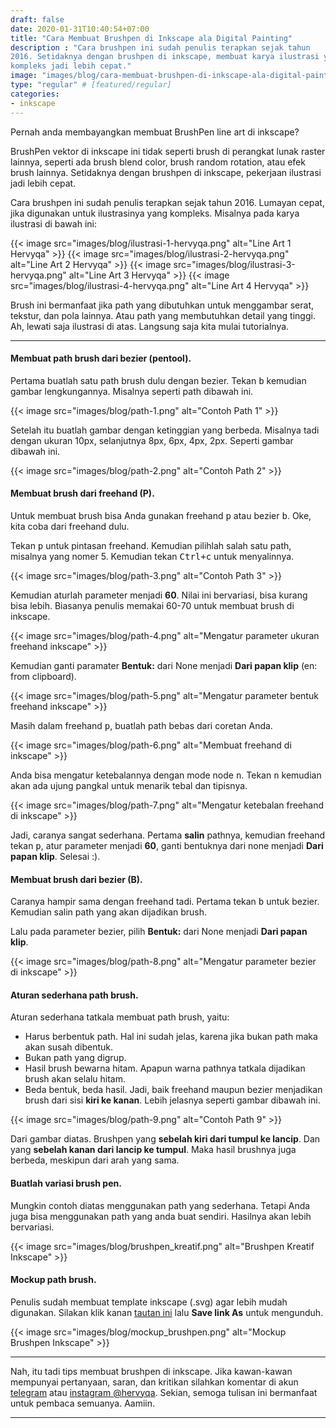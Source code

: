 ```yaml
---
draft: false
date: 2020-01-31T10:40:54+07:00
title: "Cara Membuat Brushpen di Inkscape ala Digital Painting"
description : "Cara brushpen ini sudah penulis terapkan sejak tahun
2016. Setidaknya dengan brushpen di inkscape, membuat karya ilustrasi yang
kompleks jadi lebih cepat."
image: "images/blog/cara-membuat-brushpen-di-inkscape-ala-digital-painting.png"
type: "regular" # [featured/regular]
categories:
- inkscape
---
```


Pernah anda membayangkan membuat BrushPen line art di inkscape?

BrushPen vektor di inkscape ini tidak seperti brush di perangkat lunak
raster lainnya, seperti ada brush blend color, brush random rotation, atau efek
brush lainnya. Setidaknya dengan brushpen di inkscape, pekerjaan ilustrasi jadi
lebih cepat.

Cara brushpen ini sudah penulis terapkan sejak tahun 2016. Lumayan cepat,
jika digunakan untuk ilustrasinya yang kompleks. Misalnya pada karya ilustrasi
di bawah ini:

{{< image src="images/blog/ilustrasi-1-hervyqa.png" alt="Line Art 1 Hervyqa" >}}
{{< image src="images/blog/ilustrasi-2-hervyqa.png" alt="Line Art 2 Hervyqa" >}}
{{< image src="images/blog/ilustrasi-3-hervyqa.png" alt="Line Art 3 Hervyqa" >}}
{{< image src="images/blog/ilustrasi-4-hervyqa.png" alt="Line Art 4 Hervyqa" >}}

Brush ini bermanfaat jika path yang dibutuhkan untuk menggambar serat,
tekstur, dan pola lainnya. Atau path yang membutuhkan detail yang tinggi. Ah,
lewati saja ilustrasi di atas. Langsung saja kita mulai tutorialnya.

***

#### Membuat path brush dari bezier (pentool).

Pertama buatlah satu path brush dulu dengan bezier. Tekan
<kbd><kbd>b</kbd></kbd> kemudian gambar lengkungannya. Misalnya seperti path
dibawah ini.

{{< image src="images/blog/path-1.png" alt="Contoh Path 1" >}}

Setelah itu buatlah gambar dengan ketinggian yang berbeda. Misalnya tadi dengan
ukuran 10px, selanjutnya 8px, 6px, 4px, 2px. Seperti gambar dibawah ini.

{{< image src="images/blog/path-2.png" alt="Contoh Path 2" >}}

#### Membuat brush dari freehand (P).

Untuk membuat brush bisa Anda gunakan freehand <kbd><kbd>p</kbd></kbd>
atau bezier <kbd><kbd>b</kbd></kbd>. Oke, kita coba dari freehand dulu.

Tekan <kbd><kbd>p</kbd></kbd> untuk pintasan freehand. Kemudian pilihlah
salah satu path, misalnya yang nomer 5. Kemudian tekan
<kbd><kbd>Ctrl</kbd>+<kbd>c</kbd></kbd> untuk menyalinnya.

{{< image src="images/blog/path-3.png" alt="Contoh Path 3" >}}

Kemudian aturlah parameter menjadi **60**. Nilai ini bervariasi, bisa kurang
bisa lebih. Biasanya penulis memakai 60-70 untuk membuat brush di inkscape.

{{< image src="images/blog/path-4.png"
alt="Mengatur parameter ukuran freehand inkscape" >}}

Kemudian ganti paramater **Bentuk:** dari None menjadi **Dari papan klip** (en:
from clipboard).

{{< image src="images/blog/path-5.png"
alt="Mengatur parameter bentuk freehand inkscape" >}}

Masih dalam freehand <kbd><kbd>p</kbd></kbd>, buatlah path bebas dari
coretan Anda.

{{< image src="images/blog/path-6.png" alt="Membuat freehand di inkscape" >}}

Anda bisa mengatur ketebalannya dengan mode node <kbd><kbd>n</kbd></kbd>. Tekan
<kbd><kbd>n</kbd></kbd> kemudian akan ada ujung pangkal untuk menarik tebal dan
tipisnya.

{{< image src="images/blog/path-7.png"
alt="Mengatur ketebalan freehand di inkscape" >}}

Jadi, caranya sangat sederhana. Pertama **salin** pathnya, kemudian
freehand tekan <kbd><kbd>p</kbd></kbd>, atur parameter menjadi **60**, ganti
bentuknya dari none menjadi **Dari papan klip**. Selesai :).

#### Membuat brush dari bezier (B).

Caranya hampir sama dengan freehand tadi. Pertama tekan
<kbd><kbd>b</kbd></kbd> untuk bezier. Kemudian salin path yang akan dijadikan
brush.

Lalu pada parameter bezier, pilih **Bentuk:** dari None menjadi **Dari papan
klip**.

{{< image src="images/blog/path-8.png"
alt="Mengatur parameter bezier di inkscape" >}}

#### Aturan sederhana path brush.

Aturan sederhana tatkala membuat path brush, yaitu:

* Harus berbentuk path. Hal ini sudah jelas, karena jika bukan path maka akan
susah dibentuk.
* Bukan path yang digrup.
* Hasil brush bewarna hitam. Apapun warna pathnya tatkala dijadikan brush
akan selalu hitam.
* Beda bentuk, beda hasil. Jadi, baik freehand maupun bezier menjadikan
brush dari sisi **kiri ke kanan**. Lebih jelasnya seperti gambar dibawah ini.

{{< image src="images/blog/path-9.png" alt="Contoh Path 9" >}}

Dari gambar diatas. Brushpen yang **sebelah kiri dari tumpul ke lancip**.
Dan yang **sebelah kanan dari lancip ke tumpul**. Maka hasil brushnya juga
berbeda, meskipun dari arah yang sama.


#### Buatlah variasi brush pen.

Mungkin contoh diatas menggunakan path yang sederhana. Tetapi Anda juga
bisa menggunakan path yang anda buat sendiri. Hasilnya akan lebih bervariasi.

{{< image src="images/blog/brushpen_kreatif.png"
alt="Brushpen Kreatif Inkscape" >}}

#### Mockup path brush.

Penulis sudah membuat template inkscape (.svg) agar lebih mudah
digunakan. Silakan klik kanan [tautan ini](mockup_brushpen.svg) lalu **Save
link As** untuk mengunduh.

{{< image src="images/blog/mockup_brushpen.png"
alt="Mockup Brushpen Inkscape" >}}

***

Nah, itu tadi tips membuat brushpen di inkscape. Jika kawan-kawan
mempunyai pertanyaan, saran, dan kritikan silahkan komentar di akun
[telegram](https://t.me/hervyqa) atau [instagram
@hervyqa](https://instagram.com/hervyqa). Sekian, semoga tulisan ini bermanfaat
untuk pembaca semuanya. Aamiin.

***
